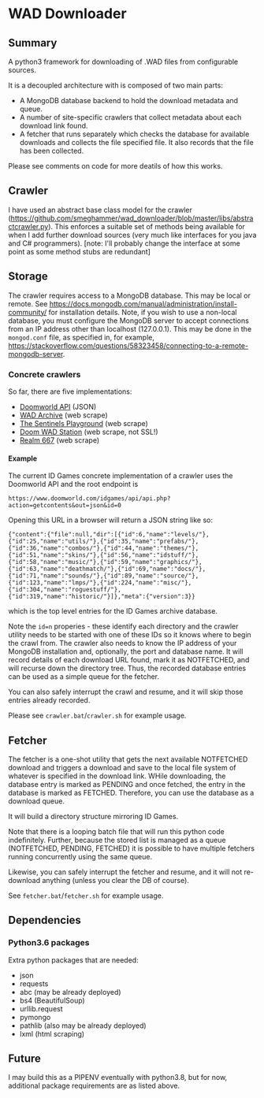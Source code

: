 # WAD Downloader

## Summary
A python3 framework for downloading of .WAD files from configurable sources.

It is a decoupled architecture with is composed of two main parts:

 - A MongoDB database backend to hold the download metadata and queue.
 - A number of site-specific crawlers that collect metadata about each download link found. 
 - A fetcher that runs separately which checks the database for available downloads and collects the file specified file. It also records that the file has been collected. 
 
Please see comments on code for more deatils of how this works.

## Crawler
I have used an abstract base class model for the crawler (https://github.com/smeghammer/wad_downloader/blob/master/libs/abstractcrawler.py). This enforces a suitable set of methods being available for when I add further download sources (very much like interfaces for you java and C# programmers). [note: I'll probably change the interface at some point as some method stubs are redundant]

## Storage
The crawler requires access to a MongoDB database. This may be local or remote. See https://docs.mongodb.com/manual/administration/install-community/ for installation details. Note, if you wish to use a non-local database, you must configure the MongoDB server to accept connections from an IP address other than localhost (127.0.0.1). This may be done in the `mongod.conf` file, as specified in, for example, https://stackoverflow.com/questions/58323458/connecting-to-a-remote-mongodb-server. 

### Concrete crawlers
So far, there are five implementations:

 - [Doomworld API](https://www.doomworld.com/idgames/api/api.php?action=getcontents&out=json&id=0) (JSON)
 - [WAD Archive](https://www.wad-archive.com/Category/WADs) (web scrape)
 - [The Sentinels Playground](https://allfearthesentinel.net/zandronum/wads.php) (web scrape)
 - [Doom WAD Station](http://www.doomwadstation.net/mega/) (web scrape, not SSL!)
 - [Realm 667](https://www.realm667.com/index.php/en/repository-18489) (web scrape)

#### Example
The current ID Games concrete implementation of a crawler uses the Doomworld API and the root endpoint is

`https://www.doomworld.com/idgames/api/api.php?action=getcontents&out=json&id=0`

Opening this URL in a browser will return a JSON string like so:

`{"content":{"file":null,"dir":[{"id":6,"name":"levels/"},{"id":25,"name":"utils/"},{"id":35,"name":"prefabs/"},{"id":36,"name":"combos/"},{"id":44,"name":"themes/"},{"id":51,"name":"skins/"},{"id":56,"name":"idstuff/"},{"id":58,"name":"music/"},{"id":59,"name":"graphics/"},{"id":63,"name":"deathmatch/"},{"id":69,"name":"docs/"},{"id":71,"name":"sounds/"},{"id":89,"name":"source/"},{"id":123,"name":"lmps/"},{"id":224,"name":"misc/"},{"id":304,"name":"roguestuff/"},{"id":319,"name":"historic/"}]},"meta":{"version":3}}`

which is the top level entries for the ID Games archive database. 

Note the `id=n` properies - these identify each directory and the crawler utility needs to be started with one of these IDs so it knows where to begin the crawl from. The crawler also needs to know the IP address of your MongoDB installation and, optionally, the port and database name. It will record details of each download URL found, mark it as NOTFETCHED, and will recurse down the directory tree. Thus, the recorded database entries can be used as a simple queue for the fetcher.

You can also safely interrupt the crawl and resume, and it will skip those entries already recorded.

Please see `crawler.bat`/`crawler.sh` for example usage.


## Fetcher
The fetcher is a one-shot utility that gets the next available NOTFETCHED download and triggers a download and save to the local file system of whatever is specified in the download link. WHile downloading, the database entry is marked as PENDING and once fetched, the entry in the database is marked as FETCHED. Therefore, you can use the database as a download queue. 

It will build a directory structure mirroring ID Games.

Note that there is a looping batch file that will run this python code indefinitely. Further, because the stored list is managed as a queue (NOTFETCHED, PENDING, FETCHED) it is possible to have multiple fetchers running concurrently using the same queue.

Likewise, you can safely interrupt the fetcher and resume, and it will not re-download anything (unless you clear the DB of course).

See `fetcher.bat`/`fetcher.sh` for example usage.

## Dependencies

### Python3.6 packages
Extra python packages that are needed:

 - json
 - requests
 - abc (may be already deployed)
 - bs4 (BeautifulSoup)
 - urllib.request
 - pymongo
 - pathlib (also may be already deployed)
 - lxml (html scraping)
 

## Future
I may build this as a PIPENV eventually with python3.8, but for now, additional package requirements are as listed above.
